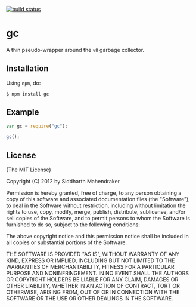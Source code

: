 [![build status](https://secure.travis-ci.org/siddMahen/node-gc.png)](http://travis-ci.org/siddMahen/node-gc)
# gc

A thin pseudo-wrapper around the `v8` garbage collector.

## Installation

Using `npm`, do:

```
$ npm install gc
```

## Example

```js
var gc = require("gc");

gc();
```

## License

(The MIT License)

Copyright (C) 2012 by Siddharth Mahendraker

Permission is hereby granted, free of charge, to any person obtaining a copy
of this software and associated documentation files (the "Software"), to deal
in the Software without restriction, including without limitation the rights
to use, copy, modify, merge, publish, distribute, sublicense, and/or sell
copies of the Software, and to permit persons to whom the Software is
furnished to do so, subject to the following conditions:

The above copyright notice and this permission notice shall be included in
all copies or substantial portions of the Software.

THE SOFTWARE IS PROVIDED "AS IS", WITHOUT WARRANTY OF ANY KIND, EXPRESS OR
IMPLIED, INCLUDING BUT NOT LIMITED TO THE WARRANTIES OF MERCHANTABILITY,
FITNESS FOR A PARTICULAR PURPOSE AND NONINFRINGEMENT. IN NO EVENT SHALL THE
AUTHORS OR COPYRIGHT HOLDERS BE LIABLE FOR ANY CLAIM, DAMAGES OR OTHER
LIABILITY, WHETHER IN AN ACTION OF CONTRACT, TORT OR OTHERWISE, ARISING FROM,
OUT OF OR IN CONNECTION WITH THE SOFTWARE OR THE USE OR OTHER DEALINGS IN
THE SOFTWARE.
